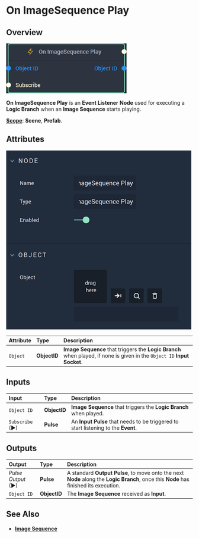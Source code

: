 # On ImageSequence Play

## Overview

![The On ImageSequence Play Node.](../../../.gitbook/assets/onimagesequenceplaynode20241.png)

**On ImageSequence Play** is an **Event Listener** **Node** used for executing a **Logic Branch** when an **Image Sequence** starts playing.

[**Scope**](../../overview.md#scopes): **Scene**, **Prefab**.

## Attributes

![The On ImageSequence Play Node Attributes.](../../../.gitbook/assets/onimagesequenceplayattributes.png)

| Attribute | Type | Description |
| :--- | :--- | :--- |
| `Object` | **ObjectID** | **Image Sequence** that triggers the **Logic Branch** when played, if none is given in the `Object ID` **Input Socket**. |

## Inputs

| Input | Type | Description |
| :--- | :--- | :--- |
| `Object ID` | **ObjectID** | **Image Sequence** that triggers the **Logic Branch** when played. |
| `Subscribe` (►)|**Pulse** | An **Input Pulse** that needs to be triggered to start listening to the **Event**. |

## Outputs

| Output | Type | Description |
| :--- | :--- | :--- |
| _Pulse Output_ \(►\) | **Pulse** | A standard **Output Pulse**, to move onto the next **Node** along the **Logic Branch**, once this **Node** has finished its execution. |
| `Object ID` | **ObjectID** | The **Image Sequence** received as **Input**. | 

## See Also

* [**Image Sequence**](./)

